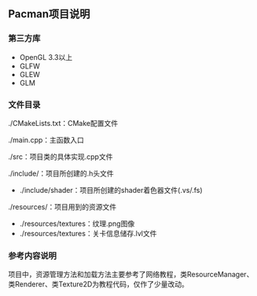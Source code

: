 ## Pacman项目说明

### 第三方库
* OpenGL 3.3以上
* GLFW
* GLEW
* GLM

### 文件目录
./CMakeLists.txt：CMake配置文件

./main.cpp：主函数入口

./src：项目类的具体实现.cpp文件

./include/：项目所创建的.h头文件

* ./include/shader：项目所创建的shader着色器文件(.vs/.fs)

./resources/：项目用到的资源文件

* ./resources/textures：纹理.png图像
* ./resources/textures：关卡信息储存.lvl文件

### 参考内容说明
项目中，资源管理方法和加载方法主要参考了网络教程，类ResourceManager、类Renderer、类Texture2D为教程代码，仅作了少量改动。
